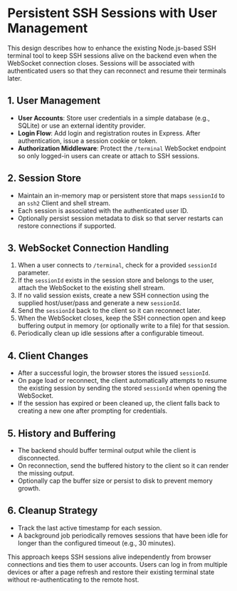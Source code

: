 # Persistent SSH Sessions with User Management

This design describes how to enhance the existing Node.js-based SSH terminal tool to keep SSH sessions alive on the backend even when the WebSocket connection closes. Sessions will be associated with authenticated users so that they can reconnect and resume their terminals later.

## 1. User Management

- **User Accounts**: Store user credentials in a simple database (e.g., SQLite) or use an external identity provider.
- **Login Flow**: Add login and registration routes in Express. After authentication, issue a session cookie or token.
- **Authorization Middleware**: Protect the `/terminal` WebSocket endpoint so only logged-in users can create or attach to SSH sessions.

## 2. Session Store

- Maintain an in-memory map or persistent store that maps `sessionId` to an `ssh2` Client and shell stream.
- Each session is associated with the authenticated user ID.
- Optionally persist session metadata to disk so that server restarts can restore connections if supported.

## 3. WebSocket Connection Handling

1. When a user connects to `/terminal`, check for a provided `sessionId` parameter.
2. If the `sessionId` exists in the session store and belongs to the user, attach the WebSocket to the existing shell stream.
3. If no valid session exists, create a new SSH connection using the supplied host/user/pass and generate a new `sessionId`.
4. Send the `sessionId` back to the client so it can reconnect later.
5. When the WebSocket closes, keep the SSH connection open and keep buffering output in memory (or optionally write to a file) for that session.
6. Periodically clean up idle sessions after a configurable timeout.

## 4. Client Changes

- After a successful login, the browser stores the issued `sessionId`.
- On page load or reconnect, the client automatically attempts to resume the existing session by sending the stored `sessionId` when opening the WebSocket.
- If the session has expired or been cleaned up, the client falls back to creating a new one after prompting for credentials.

## 5. History and Buffering

- The backend should buffer terminal output while the client is disconnected.
- On reconnection, send the buffered history to the client so it can render the missing output.
- Optionally cap the buffer size or persist to disk to prevent memory growth.

## 6. Cleanup Strategy

- Track the last active timestamp for each session.
- A background job periodically removes sessions that have been idle for longer than the configured timeout (e.g., 30 minutes).

This approach keeps SSH sessions alive independently from browser connections and ties them to user accounts. Users can log in from multiple devices or after a page refresh and restore their existing terminal state without re-authenticating to the remote host.
